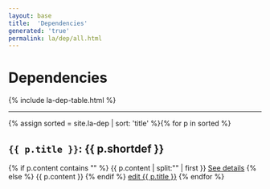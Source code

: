 ```yaml
---
layout: base
title:  'Dependencies'
generated: 'true'
permalink: la/dep/all.html
---
```


# Dependencies

{% include la-dep-table.html %}

----------

{% assign sorted = site.la-dep | sort: 'title' %}{% for p in sorted %}
<a id="al-la-dep/{{ p.title }}" class="al-dest"/>
<h2><code>{{ p.title }}</code>: {{ p.shortdef }}</h2>
{% if p.content contains "<!--details-->" %}    
{{ p.content | split:"<!--details-->" | first }}
<a href="{{ p.title }}" class="al-doc">See details</a>
{% else %}
{{ p.content }}
{% endif %}
<a href="{{ site.git_edit }}/{% if p.collection %}{{ p.relative_path }}{% else %}{{ p.path }}{% endif %}" target="#">edit {{ p.title }}</a>
{% endfor %}
